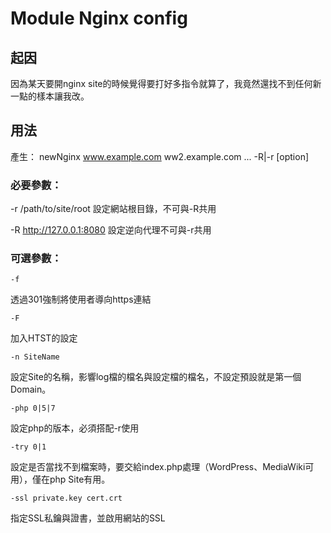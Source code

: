 # Module Nginx config

## 起因
因為某天要開nginx site的時候覺得要打好多指令就算了，我竟然還找不到任何新一點的樣本讓我改。

## 用法
產生：
    newNginx www.example.com ww2.example.com ... -R|-r [option]

### 必要參數：
-r /path/to/site/root
設定網站根目錄，不可與-R共用

-R http://127.0.0.1:8080
設定逆向代理不可與-r共用

### 可選參數：
    -f
透過301強制將使用者導向https連結

    -F
加入HTST的設定

    -n SiteName
設定Site的名稱，影響log檔的檔名與設定檔的檔名，不設定預設就是第一個Domain。

    -php 0|5|7
設定php的版本，必須搭配-r使用

    -try 0|1
設定是否當找不到檔案時，要交給index.php處理（WordPress、MediaWiki可用），僅在php Site有用。

    -ssl private.key cert.crt
指定SSL私鑰與證書，並啟用網站的SSL


